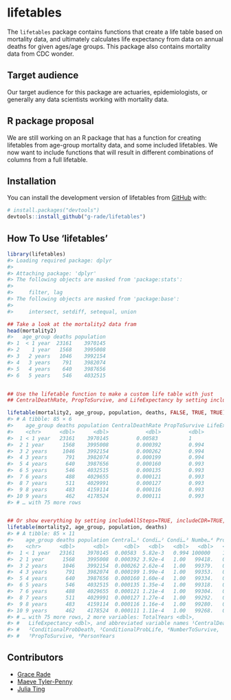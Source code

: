 
<!-- README.md is generated from README.Rmd. Please edit that file -->

# lifetables

<!-- badges: start -->
<!-- badges: end -->

The `lifetables` package contains functions that create a life table
based on mortality data, and ultimately calculates life expectancy from
data on annual deaths for given ages/age groups. This package also
contains mortality data from CDC wonder.

## Target audience

Our target audience for this package are actuaries, epidemiologists, or
generally any data scientists working with mortality data.

## R package proposal

We are still working on an R package that has a function for creating
lifetables from age-group mortality data, and some included lifetables.
We now want to include functions that will result in different
combinations of columns from a full lifetable.

## Installation

You can install the development version of lifetables from
[GitHub](https://github.com/) with:

``` r
# install.packages("devtools")
devtools::install_github("g-rade/lifetables")
```

## How To Use ‘lifetables’

``` r
library(lifetables)
#> Loading required package: dplyr
#> 
#> Attaching package: 'dplyr'
#> The following objects are masked from 'package:stats':
#> 
#>     filter, lag
#> The following objects are masked from 'package:base':
#> 
#>     intersect, setdiff, setequal, union

## Take a look at the mortality2 data fram
head(mortality2)
#>   age_group deaths population
#> 1  < 1 year  23161    3970145
#> 2    1 year   1568    3995008
#> 3   2 years   1046    3992154
#> 4   3 years    791    3982074
#> 5   4 years    640    3987656
#> 6   5 years    546    4032515


## Use the lifetable function to make a custom life table with just
## CentralDeathRate, PropToSurvive, and LifeExpectancy by setting includeAllSteps = FALSE

lifetable(mortality2, age_group, population, deaths, FALSE, TRUE, TRUE)
#> # A tibble: 85 × 6
#>    age_group deaths population CentralDeathRate PropToSurvive LifeExpectancy
#>    <chr>      <dbl>      <dbl>            <dbl>         <dbl>          <dbl>
#>  1 < 1 year   23161    3970145         0.00583          1               75.9
#>  2 1 year      1568    3995008         0.000392         0.994           75.3
#>  3 2 years     1046    3992154         0.000262         0.994           74.4
#>  4 3 years      791    3982074         0.000199         0.994           73.4
#>  5 4 years      640    3987656         0.000160         0.993           72.4
#>  6 5 years      546    4032515         0.000135         0.993           71.4
#>  7 6 years      488    4029655         0.000121         0.993           70.4
#>  8 7 years      511    4029991         0.000127         0.993           69.4
#>  9 8 years      483    4159114         0.000116         0.993           68.4
#> 10 9 years      462    4178524         0.000111         0.993           67.4
#> # … with 75 more rows


## Or show everything by setting includeAllSteps=TRUE, includeCDR=TRUE, and includePS=TRUE which are the default values
lifetable(mortality2, age_group, population, deaths)
#> # A tibble: 85 × 11
#>    age_group deaths population Central…¹ Condi…² Condi…³ Numbe…⁴ PropT…⁵ Perso…⁶
#>    <chr>      <dbl>      <dbl>     <dbl>   <dbl>   <dbl>   <dbl>   <dbl>   <dbl>
#>  1 < 1 year   23161    3970145  0.00583  5.82e-3   0.994 100000    1      99709.
#>  2 1 year      1568    3995008  0.000392 3.92e-4   1.00   99418.   0.994  99399.
#>  3 2 years     1046    3992154  0.000262 2.62e-4   1.00   99379.   0.994  99366.
#>  4 3 years      791    3982074  0.000199 1.99e-4   1.00   99353.   0.994  99343.
#>  5 4 years      640    3987656  0.000160 1.60e-4   1.00   99334.   0.993  99326.
#>  6 5 years      546    4032515  0.000135 1.35e-4   1.00   99318.   0.993  99311.
#>  7 6 years      488    4029655  0.000121 1.21e-4   1.00   99304.   0.993  99298.
#>  8 7 years      511    4029991  0.000127 1.27e-4   1.00   99292.   0.993  99286.
#>  9 8 years      483    4159114  0.000116 1.16e-4   1.00   99280.   0.993  99274.
#> 10 9 years      462    4178524  0.000111 1.11e-4   1.00   99268.   0.993  99263.
#> # … with 75 more rows, 2 more variables: TotalYears <dbl>,
#> #   LifeExpectancy <dbl>, and abbreviated variable names ¹​CentralDeathRate,
#> #   ²​ConditionalProbDeath, ³​ConditionalProbLife, ⁴​NumberToSurvive,
#> #   ⁵​PropToSurvive, ⁶​PersonYears
```

## Contributors

- [Grace Rade](https://github.com/g-rade)
- [Maeve Tyler-Penny](https://github.com/mctp546)
- [Julia Ting](https://github.com/jtingy)
